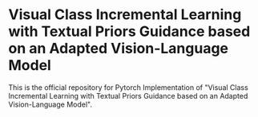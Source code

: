 # Visual Class Incremental Learning with Textual Priors Guidance based on an Adapted Vision-Language Model
This is the official repository for Pytorch Implementation of "Visual Class Incremental Learning with Textual Priors Guidance based on an Adapted Vision-Language Model". 
